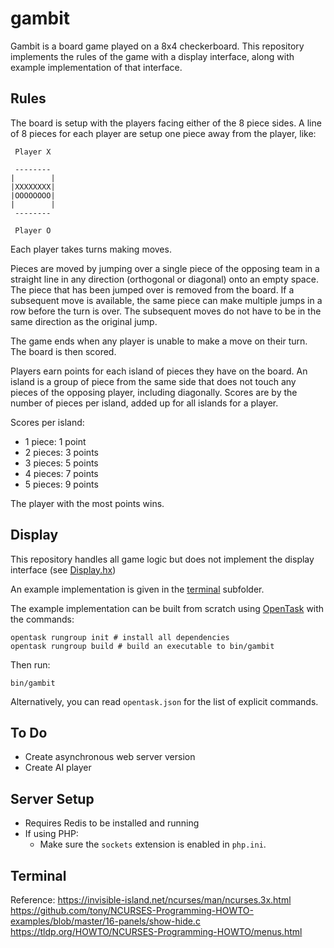 # gambit

Gambit is a board game played on a 8x4 checkerboard. This repository implements the rules of the game
with a display interface, along with example implementation of that interface.

## Rules

The board is setup with the players facing either of the 8 piece sides.
A line of 8 pieces for each player are setup one piece away from the player, like:

```
 Player X

 --------
|        |
|XXXXXXXX|
|OOOOOOOO|
|        |
 --------

 Player O
```

Each player takes turns making moves.

Pieces are moved by jumping over a single piece of the opposing team in a straight line in any direction (orthogonal or diagonal) onto an empty space.
The piece that has been jumped over is removed from the board.
If a subsequent move is available, the same piece can make multiple jumps in a row before the turn is over.
The subsequent moves do not have to be in the same direction as the original jump.

The game ends when any player is unable to make a move on their turn.
The board is then scored.

Players earn points for each island of pieces they have on the board.
An island is a group of piece from the same side that does not touch any pieces of the opposing player, including diagonally.
Scores are by the number of pieces per island, added up for all islands for a player.

Scores per island:
- 1 piece:  1 point
- 2 pieces: 3 points
- 3 pieces: 5 points
- 4 pieces: 7 points
- 5 pieces: 9 points

The player with the most points wins.

## Display

This repository handles all game logic but does not implement the display interface (see [Display.hx](src/dmcblue/gambit/Display.hx))

An example implementation is given in the [terminal](src/dmcblue/gambit/terminal) subfolder.

The example implementation can be built from scratch using [OpenTask](https://github.com/interealm-games/opentask) with the commands:

```
opentask rungroup init # install all dependencies
opentask rungroup build # build an executable to bin/gambit
```

Then run:
```
bin/gambit
```

Alternatively, you can read `opentask.json` for the list of explicit commands.

## To Do

- Create asynchronous web server version
- Create AI player

## Server Setup

- Requires Redis to be installed and running
- If using PHP:
	- Make sure the `sockets` extension is enabled in `php.ini`.

## Terminal

Reference: https://invisible-island.net/ncurses/man/ncurses.3x.html
https://github.com/tony/NCURSES-Programming-HOWTO-examples/blob/master/16-panels/show-hide.c
https://tldp.org/HOWTO/NCURSES-Programming-HOWTO/menus.html
